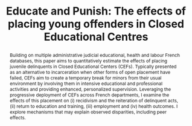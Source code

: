 ---
title: "Educate and Punish: The effects of placing young offenders in Closed Educational Centres"
collection: research
category: wip
#date: 2024-01-01
authors: "Alexandre Touw"
#venue: "(Job Market Paper)"
permalink: /research/CEF
#excerpt: "This paper uses administrative data to study the effects of placement in Closed Educational Centres (CEFs)."
toggle_abstract: true
abstract: >
  Building on multiple administrative judicial educational, health and labour French databases, this paper aims to quantitatively estimate the effects of placing juvenile delinquents in Closed Educational Centers (CEFs). Typically presented as an alternative to incarceration when other forms of open placement have failed, CEFs aim to create a temporary break for minors from their usual environment by involving them in intensive educational and professional activities and providing enhanced, personalized supervision. Leveraging the progressive deployment of CEFs across French departments, I examine the effects of this placement on (i) recidivism and the reiteration of delinquent acts, (ii) return to education and training, (iii) employment and (iv) health outcomes. I explore mechanisms that may explain observed disparities, including peer effects.
weight: 1
---